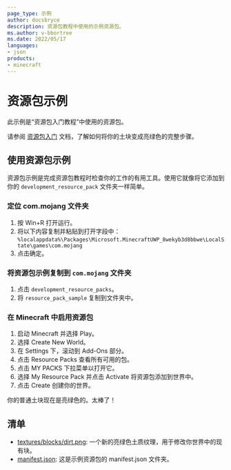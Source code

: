 ```yaml
---
page_type: 示例
author: docsbryce
description: 资源包教程中使用的示例资源包。
ms.author: v-bbortree
ms.date: 2022/05/17
languages:
- json
products:
- minecraft
---
```


# 资源包示例

此示例是“资源包入门教程”中使用的资源包。

请参阅 [资源包入门](https://docs.microsoft.com/minecraft/creator/documents/resourcepack) 文档，了解如何将你的土块变成亮绿色的完整步骤。

## 使用资源包示例

资源包示例是完成资源包教程时检查你的工作的有用工具。使用它就像将它添加到你的 `development_resource_pack` 文件夹一样简单。

### 定位 com.mojang 文件夹

1. 按 Win+R 打开运行。
1. 将以下内容复制并粘贴到打开字段中：`%localappdata%\Packages\Microsoft.MinecraftUWP_8wekyb3d8bbwe\LocalState\games\com.mojang`
1. 点击确定。

### 将资源包示例复制到 `com.mojang` 文件夹

1. 点击 `development_resource_packs`。
1. 将 `resource_pack_sample` 复制到文件夹中。

### 在 Minecraft 中启用资源包

1. 启动 Minecraft 并选择 Play。
1. 选择 Create New World。
1. 在 Settings 下，滚动到 Add-Ons 部分。
1. 点击 Resource Packs 查看所有可用的包。
1. 点击 MY PACKS 下拉菜单以打开它。
1. 选择 My Resource Pack 并点击 Activate 将资源包添加到世界中。
1. 点击 Create 创建你的世界。

你的普通土块现在是亮绿色的。太棒了！

## 清单

- [textures/blocks/dirt.png](https://github.com/microsoft/minecraft-samples/blob/main/resource_pack_sample/textures/blocks/dirt.png): 一个新的亮绿色土质纹理，用于修改你世界中的现有块。
- [manifest.json](https://github.com/microsoft/minecraft-samples/blob/main/resource_pack_sample/manifest.json/): 这是示例资源包的 manifest.json 文件夹。